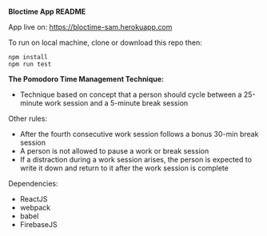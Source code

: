 **Bloctime App README**

App live on: https://bloctime-sam.herokuapp.com

To run on local machine, clone or download this repo then:
```
npm install
npm run test
```

**The Pomodoro Time Management Technique:**

- Technique based on concept that a person should cycle between a 25-minute work session and a 5-minute break session

Other rules:
* After the fourth consecutive work session follows a bonus 30-min break session
* A person is not allowed to pause a work or break session
* If a distraction during a work session arises, the person is expected to write it down and return to it after the work session is complete

Dependencies: 
* ReactJS
* webpack
* babel
* FirebaseJS